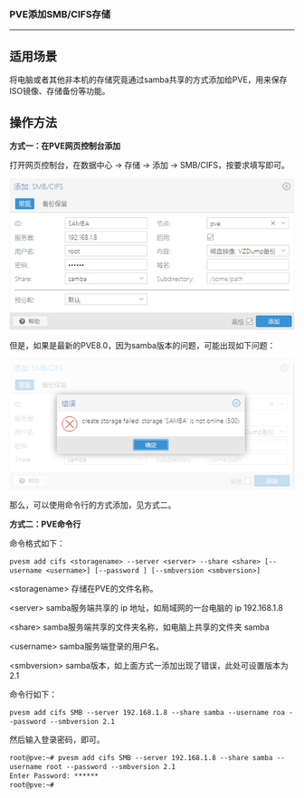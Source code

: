### PVE添加SMB/CIFS存储

---



## **适用场景**

将电脑或者其他非本机的存储究竟通过samba共享的方式添加给PVE，用来保存ISO镜像、存储备份等功能。



## 操作方法



**方式一：在PVE网页控制台添加**

打开网页控制台，在数据中心 -> 存储 -> 添加 -> SMB/CIFS，按要求填写即可。

![PVE_CIFS_STORAGE](imgs/PVE_CIFS_STORAGE0.png)



但是，如果是最新的PVE8.0，因为samba版本的问题，可能出现如下问题：

![PVE_CIFS_STORAGE](imgs/PVE_CIFS_STORAGE.png)



那么，可以使用命令行的方式添加，见方式二。



**方式二：PVE命令行**

命令格式如下：

```shell
pvesm add cifs <storagename> --server <server> --share <share> [--username <username>] [--password ] [--smbversion <smbversion>]
```

\<storagename\> 存储在PVE的文件名称。

\<server\> samba服务端共享的 ip 地址，如局域网的一台电脑的 ip 192.168.1.8

\<share\> samba服务端共享的文件夹名称，如电脑上共享的文件夹 samba

\<username\> samba服务端登录的用户名。

\<smbversion\> samba版本，如上面方式一添加出现了错误，此处可设置版本为2.1



命令行如下：

```shell
pvesm add cifs SMB --server 192.168.1.8 --share samba --username roa --password --smbversion 2.1
```

然后输入登录密码，即可。

```shell
root@pve:~# pvesm add cifs SMB --server 192.168.1.8 --share samba --username root --password --smbversion 2.1
Enter Password: ******
root@pve:~#
```

 





